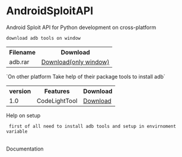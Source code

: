 # AndroidSploitAPI
Android Sploit API for Python development on cross-platform
<br>

`download adb tools on window`<br>
<table>
 <tr>
 <th>Filename</th>
 <th>Download</th>
 </tr>
 <tr>
  <td>adb.rar</td>
  <td><a href="https://github.com/cosmo-organization/android-sploit/releases/download/v1.0/adb.zip">Download(only window)</td>
  </tr>
 </table>
`On other platform Take help of their package tools to install adb`

<table>
<tr>
 <th>version</th>
 <th>Features</th>
 <th>Download</th>
</tr>
<tr>
  <td>1.0</td>
  <td>CodeLightTool</td>
  <td><a href="https://github.com/cosmo-organization/android-sploit/archive/v1.0.zip">Download</a></td>
</tr>
</table>
<span>Help on setup</span><br>

```
 first of all need to install adb tools and setup in envirnoment variable
```
<br>
<span>Documentation</span>

```Help on class ADB in module com.cosmo.sploit.tools:

